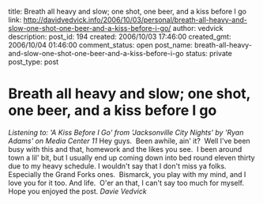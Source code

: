 title: Breath all heavy and slow; one shot, one beer, and a kiss before I go
link: http://davidvedvick.info/2006/10/03/personal/breath-all-heavy-and-slow-one-shot-one-beer-and-a-kiss-before-i-go/
author: vedvick
description: 
post_id: 194
created: 2006/10/03 17:46:00
created_gmt: 2006/10/04 01:46:00
comment_status: open
post_name: breath-all-heavy-and-slow-one-shot-one-beer-and-a-kiss-before-i-go
status: private
post_type: post

# Breath all heavy and slow; one shot, one beer, and a kiss before I go

_Listening to: 'A Kiss Before I Go' from 'Jacksonville City Nights' by 'Ryan Adams' on Media Center 11_ Hey guys.  Been awhile, ain' it?  Well I've been busy with this and that, homework and the likes you see.  I been around town a lil' bit, but I usually end up coming down into bed round eleven thirty due to my heavy schedule. I wouldn't say that I don't miss ya folks.  Especially the Grand Forks ones.  Bismarck, you play with my mind, and I love you for it too. And life.  O'er an that, I can't say too much for myself.  Hope you enjoyed the post. _Davie Vedvick_